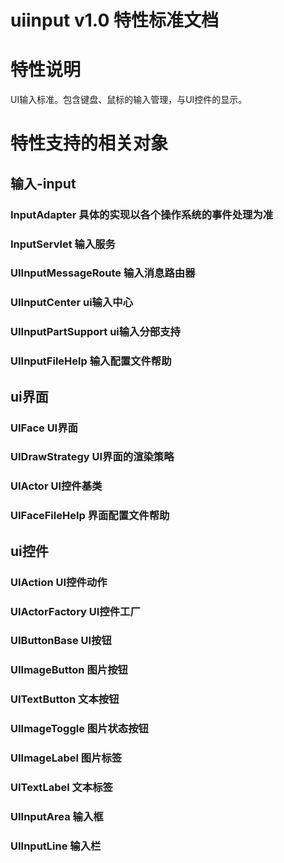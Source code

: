 # uiinput v1.0 特性标准文档

# 特性说明
UI输入标准。包含键盘、鼠标的输入管理，与UI控件的显示。

# 特性支持的相关对象

## 输入-input
### InputAdapter 具体的实现以各个操作系统的事件处理为准
### InputServlet 输入服务
### UIInputMessageRoute 输入消息路由器
### UIInputCenter ui输入中心
### UIInputPartSupport ui输入分部支持
### UIInputFileHelp 输入配置文件帮助

## ui界面
### UIFace UI界面
### UIDrawStrategy UI界面的渲染策略
### UIActor UI控件基类
### UIFaceFileHelp 界面配置文件帮助

## ui控件
### UIAction UI控件动作
### UIActorFactory UI控件工厂

### UIButtonBase UI按钮
### UIImageButton 图片按钮
### UITextButton 文本按钮
### UIImageToggle 图片状态按钮

### UIImageLabel 图片标签
### UITextLabel 文本标签

### UIInputArea 输入框
### UIInputLine 输入栏

